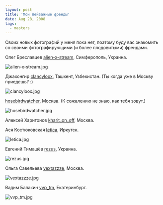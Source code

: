```yaml
---
layout: post
title: 'Мои пейзажные френды'
date: Aug 28, 2008
tags:
  - masters
---
```


Своих новых фотографий у меня пока нет, поэтому буду вас знакомить со своими фотографирующими (и более плодовитыми) френдами.

<!--more-->

Олег Бреславцев [alien-x-stream](http://alien-x-stream.livejournal.com/), Симферополь, Украина.

![alien-x-stream.jpg](upload://alien-x-stream.jpg)

Джахонгир [clancyloox](http://clancyloox.livejournal.com/), Ташкент, Узбекистан. (Ты когда уже в Москву приедешь? :)

![clancyloox.jpg](upload://clancyloox.jpg)

[hosebirdwatcher](http://hosebirdwatcher.livejournal.com/), Москва. (К сожалению не знаю, как тебя зовут.)

![hosebirdwatcher.jpg](upload://hosebirdwatcher.jpg)

Алексей Харитонов [kharit_on_off](http://kharit-on-off.livejournal.com/), Москва.

Ася Костюковская [letica](http://letica.livejournal.com/), Иркутск.

![letica.jpg](upload://letica.jpg)

Евгений Тимашёв [rezus](http://rezus.livejournal.com/), Украина.

![rezus.jpg](upload://rezus.jpg)

Ольга Савельева [vextazzze](http://vextazzze.livejournal.com/), Москва.

![vextazzze.jpg](upload://vextazzze.jpg)

Вадим Балакин [vvp_tm](http://vvp-tm.livejournal.com/), Екатеринбург.

![vvp_tm.jpg](upload://vvp_tm.jpg)

